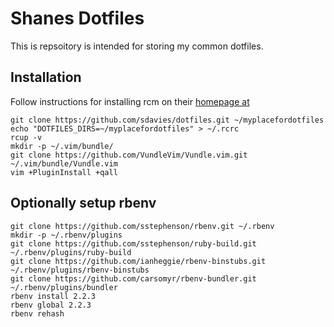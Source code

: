Shanes Dotfiles
===============

This is repsoitory is intended for storing my common dotfiles.

Installation
------------

Follow instructions for installing rcm on their [homepage at](https://github.com/thoughtbot/rcm)

    git clone https://github.com/sdavies/dotfiles.git ~/myplacefordotfiles
    echo "DOTFILES_DIRS=~/myplacefordotfiles" > ~/.rcrc
    rcup -v
    mkdir -p ~/.vim/bundle/
    git clone https://github.com/VundleVim/Vundle.vim.git ~/.vim/bundle/Vundle.vim
    vim +PluginInstall +qall

Optionally setup rbenv
----------------------

    git clone https://github.com/sstephenson/rbenv.git ~/.rbenv
    mkdir -p ~/.rbenv/plugins
    git clone https://github.com/sstephenson/ruby-build.git ~/.rbenv/plugins/ruby-build
    git clone https://github.com/ianheggie/rbenv-binstubs.git ~/.rbenv/plugins/rbenv-binstubs
    git clone https://github.com/carsomyr/rbenv-bundler.git ~/.rbenv/plugins/bundler
    rbenv install 2.2.3
    rbenv global 2.2.3
    rbenv rehash
